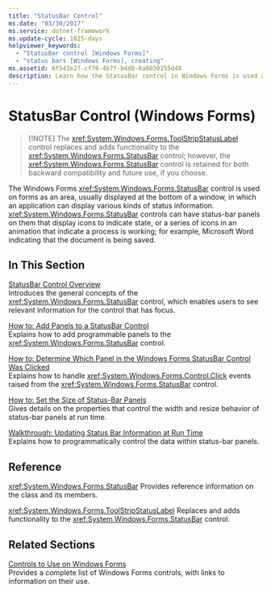 ```yaml
---
title: "StatusBar Control"
ms.date: "03/30/2017"
ms.service: dotnet-framework
ms.update-cycle: 1825-days
helpviewer_keywords:
  - "StatusBar control [Windows Forms]"
  - "status bars [Windows Forms], creating"
ms.assetid: 6f543e27-cf78-4b7f-b4d0-6a8030155d48
description: Learn how the StatusBar control in Windows Forms is used as an area in which an application can display status information.
---
```

# StatusBar Control (Windows Forms)
>
> [!NOTE]
> The <xref:System.Windows.Forms.ToolStripStatusLabel> control replaces and adds functionality to the <xref:System.Windows.Forms.StatusBar> control; however, the <xref:System.Windows.Forms.StatusBar> control is retained for both backward compatibility and future use, if you choose.

The Windows Forms <xref:System.Windows.Forms.StatusBar> control is used on forms as an area, usually displayed at the bottom of a window, in which an application can display various kinds of status information. <xref:System.Windows.Forms.StatusBar> controls can have status-bar panels on them that display icons to indicate state, or a series of icons in an animation that indicate a process is working; for example, Microsoft Word indicating that the document is being saved.

## In This Section

[StatusBar Control Overview](statusbar-control-overview-windows-forms.md)\
Introduces the general concepts of the <xref:System.Windows.Forms.StatusBar> control, which enables users to see relevant information for the control that has focus.

[How to: Add Panels to a StatusBar Control](how-to-add-panels-to-a-statusbar-control.md)\
Explains how to add programmable panels to the <xref:System.Windows.Forms.StatusBar> control.

[How to: Determine Which Panel in the Windows Forms StatusBar Control Was Clicked](determine-which-panel-wf-statusbar-control-was-clicked.md)\
Explains how to handle <xref:System.Windows.Forms.Control.Click> events raised from the <xref:System.Windows.Forms.StatusBar> control.

[How to: Set the Size of Status-Bar Panels](how-to-set-the-size-of-status-bar-panels.md)\
Gives details on the properties that control the width and resize behavior of status-bar panels at run time.

[Walkthrough: Updating Status Bar Information at Run Time](walkthrough-updating-status-bar-information-at-run-time.md)\
Explains how to programmatically control the data within status-bar panels.

## Reference

<xref:System.Windows.Forms.StatusBar>
Provides reference information on the class and its members.

<xref:System.Windows.Forms.ToolStripStatusLabel>
Replaces and adds functionality to the <xref:System.Windows.Forms.StatusBar> control.

## Related Sections

[Controls to Use on Windows Forms](controls-to-use-on-windows-forms.md)\
Provides a complete list of Windows Forms controls, with links to information on their use.
